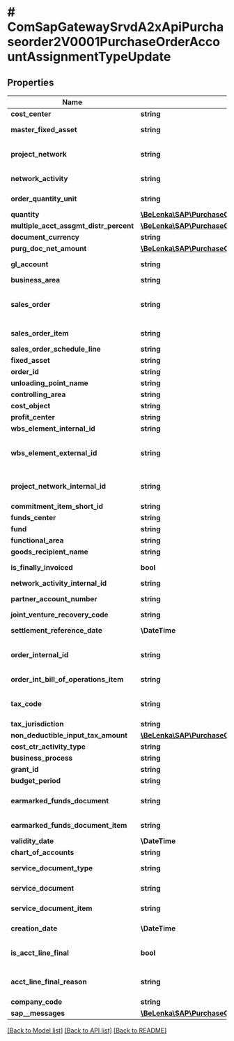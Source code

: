 # # ComSapGatewaySrvdA2xApiPurchaseorder2V0001PurchaseOrderAccountAssignmentTypeUpdate

## Properties

Name | Type | Description | Notes
------------ | ------------- | ------------- | -------------
**cost_center** | **string** |  | [optional]
**master_fixed_asset** | **string** | Main Asset Number | [optional]
**project_network** | **string** | Network Number for Account Assignment | [optional]
**network_activity** | **string** | Operation/Activity Number | [optional]
**order_quantity_unit** | **string** | Purchase Order Unit of Measure | [optional]
**quantity** | [**\BeLenka\SAP\PurchaseOrder\Model\Quantity**](Quantity.md) |  | [optional]
**multiple_acct_assgmt_distr_percent** | [**\BeLenka\SAP\PurchaseOrder\Model\Distribution**](Distribution.md) |  | [optional]
**document_currency** | **string** | Currency Key | [optional]
**purg_doc_net_amount** | [**\BeLenka\SAP\PurchaseOrder\Model\NetOrderValue**](NetOrderValue.md) |  | [optional]
**gl_account** | **string** | G/L Account Number | [optional]
**business_area** | **string** |  | [optional]
**sales_order** | **string** | Sales and Distribution Document Number | [optional]
**sales_order_item** | **string** | Sales Document Item | [optional]
**sales_order_schedule_line** | **string** |  | [optional]
**fixed_asset** | **string** | Asset Subnumber | [optional]
**order_id** | **string** | Order Number | [optional]
**unloading_point_name** | **string** |  | [optional]
**controlling_area** | **string** |  | [optional]
**cost_object** | **string** |  | [optional]
**profit_center** | **string** |  | [optional]
**wbs_element_internal_id** | **string** | WBS Element | [optional]
**wbs_element_external_id** | **string** | Work Breakdown Structure Element (WBS Element) Edited | [optional]
**project_network_internal_id** | **string** | Routing Number of Operations in the Order | [optional]
**commitment_item_short_id** | **string** |  | [optional]
**funds_center** | **string** |  | [optional]
**fund** | **string** |  | [optional]
**functional_area** | **string** |  | [optional]
**goods_recipient_name** | **string** |  | [optional]
**is_finally_invoiced** | **bool** | Final Invoice Indicator | [optional]
**network_activity_internal_id** | **string** | Internal counter | [optional]
**partner_account_number** | **string** | Partner account number | [optional]
**joint_venture_recovery_code** | **string** |  | [optional]
**settlement_reference_date** | **\DateTime** | Reference date for settlement | [optional]
**order_internal_id** | **string** | Routing Number of Operations in the Order | [optional]
**order_int_bill_of_operations_item** | **string** | General counter for order | [optional]
**tax_code** | **string** | Tax on Sales/Purchases Code | [optional]
**tax_jurisdiction** | **string** |  | [optional]
**non_deductible_input_tax_amount** | [**\BeLenka\SAP\PurchaseOrder\Model\NonDeductible**](NonDeductible.md) |  | [optional]
**cost_ctr_activity_type** | **string** |  | [optional]
**business_process** | **string** |  | [optional]
**grant_id** | **string** |  | [optional]
**budget_period** | **string** |  | [optional]
**earmarked_funds_document** | **string** | Document Number for Earmarked Funds | [optional]
**earmarked_funds_document_item** | **string** | Earmarked Funds: Document Item | [optional]
**validity_date** | **\DateTime** |  | [optional]
**chart_of_accounts** | **string** |  | [optional]
**service_document_type** | **string** | Service Document Type | [optional]
**service_document** | **string** | Service Document ID | [optional]
**service_document_item** | **string** | Service Document Item ID | [optional]
**creation_date** | **\DateTime** | Record Creation Date | [optional]
**is_acct_line_final** | **bool** | Final Account Assignment Indicator | [optional]
**acct_line_final_reason** | **string** | Final Account Assignment Reason Code | [optional]
**company_code** | **string** |  | [optional]
**sap__messages** | [**\BeLenka\SAP\PurchaseOrder\Model\ComSapGatewaySrvdA2xApiPurchaseorder2V0001SAPMessageUpdate[]**](ComSapGatewaySrvdA2xApiPurchaseorder2V0001SAPMessageUpdate.md) |  | [optional]

[[Back to Model list]](../../README.md#models) [[Back to API list]](../../README.md#endpoints) [[Back to README]](../../README.md)
